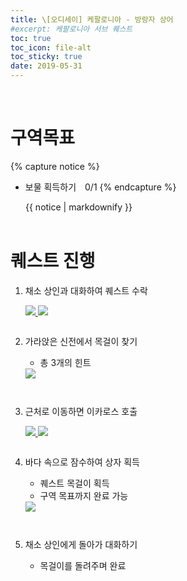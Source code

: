 ```yaml
---
title: \[오디세이] 케팔로니아 - 방랑자 상어
#excerpt: 케팔로니아 서브 퀘스트
toc: true
toc_icon: file-alt
toc_sticky: true
date: 2019-05-31
---
```


<head>
    <style type="text/css">
        aside { font-size: 22px; }
        section { font-size: 16px; }
        .notice--primary > ul { font-size: 14px; }
        tbody, th { text-align: center; }
        .notice--primary { width: 50%; margin-left: 24px; }
        b { color: crimson; }
    </style>
</head>
<br>

# 구역목표
{% capture notice %}
* 보물 획득하기　0/1
{% endcapture %}

<div class="notice--primary">{{ notice | markdownify }}</div>
<br>


# 퀘스트 진행

1. 채소 상인과 대화하여 퀘스트 수락
    <figure class="half" style="margin: 0px;">
        <a href="{{ site.baseurl }}/assets/images/aoc/kephallonia/06-Shark-the-Vagrant/1-1.png">
            <img src="{{ site.baseurl }}/assets/images/aoc/kephallonia/06-Shark-the-Vagrant/1-1.png">
        </a>
        <a href="{{ site.baseurl }}/assets/images/aoc/kephallonia/06-Shark-the-Vagrant/1-2.png">
            <img src="{{ site.baseurl }}/assets/images/aoc/kephallonia/06-Shark-the-Vagrant/1-2.png">
        </a> 
    </figure>
    <pre></pre>

2. 가라앉은 신전에서 목걸이 찾기
    - 총 3개의 힌트
    <a href="{{ site.baseurl }}/assets/images/aoc/kephallonia/06-Shark-the-Vagrant/2.png">
        <img src="{{ site.baseurl }}/assets/images/aoc/kephallonia/06-Shark-the-Vagrant/2.png">
    </a>
    <pre></pre>
    <pre></pre>

3. 근처로 이동하면 이카로스 호출
    <figure class="half" style="margin: 0px;">
        <a href="{{ site.baseurl }}/assets/images/aoc/kephallonia/06-Shark-the-Vagrant/4-2.png">
            <img src="{{ site.baseurl }}/assets/images/aoc/kephallonia/06-Shark-the-Vagrant/4-2.png">
        </a>
        <a href="{{ site.baseurl }}/assets/images/aoc/kephallonia/06-Shark-the-Vagrant/4-1.png">
            <img src="{{ site.baseurl }}/assets/images/aoc/kephallonia/06-Shark-the-Vagrant/4-1.png">
        </a>
    </figure>
    <pre></pre>
    

4. 바다 속으로 잠수하여 상자 획득
    - 퀘스트 목걸이 획득
    - 구역 목표까지 완료 가능
    <a href="{{ site.baseurl }}/assets/images/aoc/kephallonia/06-Shark-the-Vagrant/5.png">
        <img src="{{ site.baseurl }}/assets/images/aoc/kephallonia/06-Shark-the-Vagrant/5.png">
    </a> 
    <pre></pre>
    <pre></pre>

5. 채소 상인에게 돌아가 대화하기
    - 목걸이를 돌려주며 완료
